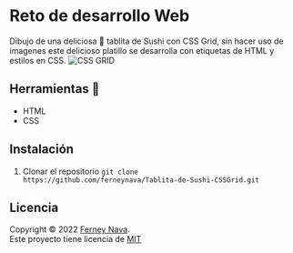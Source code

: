 # Reto de desarrollo Web
Dibujo de una deliciosa 🤤 tablita de Sushi con CSS Grid, sin hacer uso de imagenes este delicioso platillo se desarrolla con etiquetas de HTML y estilos en CSS. 
![CSS GRID](https://i.ibb.co/VVYggkP/Captura-de-pantalla-2022-04-11-110803.png)

## Herramientas 🔧
- HTML
- CSS

## Instalación
1. Clonar el repositorio 
`git clone https://github.com/ferneynava/Tablita-de-Sushi-CSSGrid.git`

## Licencia
Copyright © 2022 [Ferney Nava](https://github.com/ferneynava).<br />
Este proyecto tiene licencia de [MIT](/LICENSE)